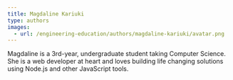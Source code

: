 ```yaml
---
title: Magdaline Kariuki
type: authors
images:
  - url: /engineering-education/authors/magdaline-kariuki/avatar.png 
---
```

Magdaline is a 3rd-year, undergraduate student taking Computer Science. She is a web developer at heart and loves building life changing solutions using Node.js and other JavaScript tools.